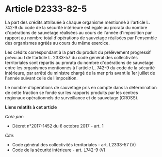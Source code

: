 # Article D2333-82-5

La part des crédits attribuée à chaque organisme mentionné à l'article L. 742-9 du code de la sécurité intérieure est égale
au prorata du nombre d'opérations de sauvetage réalisées au cours de l'année d'imposition par rapport au nombre total
d'opérations de sauvetage réalisées par l'ensemble des organismes agréés au cours du même exercice. 

Les crédits correspondant à la part du produit du prélèvement progressif prévu au I de l'article L. 2333-57 du code général
des collectivités territoriales sont répartis au prorata du nombre d'opérations de sauvetage entre les organismes mentionnés
à l'article L. 742-9 du code de la sécurité intérieure, par arrêté du ministre chargé de la mer pris avant le 1er juillet de
l'année suivant celle de l'imposition. 

Le nombre d'opérations de sauvetage pris en compte dans la détermination de cette fraction se fonde sur les rapports produits
par les centres régionaux opérationnels de surveillance et de sauvetage (CROSS).

**Liens relatifs à cet article**

_Créé par_:

  - Décret n°2017-1452 du 6 octobre 2017 - art. 1

_Cite_:

  - Code général des collectivités territoriales - art. L2333-57 (V)
  - Code de la sécurité intérieure - art. L742-9 (V)
